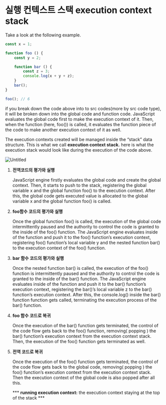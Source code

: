 # 실행 컨텍스트 스택 execution context stack

Take a look at the following example.

```jsx
const x = 1;

function foo () {
    const y = 2;

    function bar () {
        const z = 3;
        console.log(x + y + z);
    }
    bar();
}

foo(); // 6
```

if you break down the code above into to src codes(more by src code type), it will be broken down into the global code and function code. JavaScript evaluates the global code first to make the execution context of it. Then, when the function (here, foo()) is called, it evaluates the function piece of the code to make another execution context of it as well.

The execution contexts created will be managed inside the “stack” data structure. This is what we call **execution context stack.** here is what the execution stack would look like during the execution of the code above.

![Untitled](%E1%84%89%E1%85%B5%E1%86%AF%E1%84%92%E1%85%A2%E1%86%BC%20%E1%84%8F%E1%85%A5%E1%86%AB%E1%84%90%E1%85%A6%E1%86%A8%E1%84%89%E1%85%B3%E1%84%90%E1%85%B3%20%E1%84%89%E1%85%B3%E1%84%90%E1%85%A2%E1%86%A8%20execution%20context%20stack%20bd41e97eec98459e8174cc75ac99c57d/Untitled.png)

1. **전역코드의 평가와 실행**
    
    JavaScript engine  firstly evaluates the global code and create the global context. Then, it starts to push to the stack, registering the global variable x and the global function foo() to the execution context. After this, the global code gets executed value is allocated to the global variable x and the global function foo() is called.
    
2. **foo함수 코드의 평가와 실행**
    
    Once the global function foo() is called, the execution of the global code intermittently paused and the authority to control the code is granted to the inside of the foo() function. The JavaScript engine evaluates inside of the function and push it to the foo() function’s execution context, registering foo() function’s local variable y and the nested function bar() to the execution context of the foo() function.
    
3. **bar 함수 코드의 평가와 실행**
    
    Once the nested function bar() is called, the execution of the foo() function is intermittently paused and the authority to control the code is granted to the inside of the bar() function. The JavaScript engine evaluates inside of the function and push it to the bar() function’s execution context, registering the bar()’s local variable z to the bar() function’s execution context. After this, the console.log() inside the bar() function function gets called, terminating the execution process of the bar() function.
    
4. **foo 함수 코드로 복귀**
    
    Once the execution of the bar() function gets terminated, the control of the code flow gets back to the foo() function, removing( popping ) the bar() function’s execution context from the execution context stack. Then, the execution of the foo() function gets terminated as well.
    
5. **전역 코드로 복귀**
    
    Once the execution of the foo() function gets terminated, the control of the code flow gets back to the global code, removing( popping ) the foo() function’s execution context from the execution context stack. Then the execution context of the global code is also popped after all this.
    
     *** **running execution context:** the execution context staying at the top of the stack ***